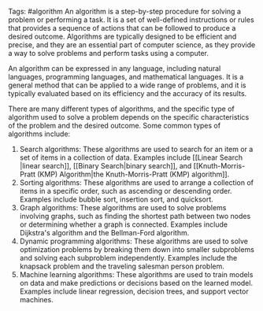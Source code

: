 Tags: #algorithm 
An algorithm is a step-by-step procedure for solving a problem or performing a task. It is a set of well-defined instructions or rules that provides a sequence of actions that can be followed to produce a desired outcome. Algorithms are typically designed to be efficient and precise, and they are an essential part of computer science, as they provide a way to solve problems and perform tasks using a computer. 

An algorithm can be expressed in any language, including natural languages, programming languages, and mathematical languages. It is a general method that can be applied to a wide range of problems, and it is typically evaluated based on its efficiency and the accuracy of its results. 

There are many different types of algorithms, and the specific type of algorithm used to solve a problem depends on the specific characteristics of the problem and the desired outcome. Some common types of algorithms include: 
1. Search algorithms: These algorithms are used to search for an item or a set of items in a collection of data. Examples include [[Linear Search |linear search]], [[Binary Search|binary search]], and [[Knuth-Morris-Pratt (KMP)  Algorithm|the Knuth-Morris-Pratt (KMP) algorithm]]. 
2. Sorting algorithms: These algorithms are used to arrange a collection of items in a specific order, such as ascending or descending order. Examples include bubble sort, insertion sort, and quicksort. 
3. Graph algorithms: These algorithms are used to solve problems involving graphs, such as finding the shortest path between two nodes or determining whether a graph is connected. Examples include Dijkstra's algorithm and the Bellman-Ford algorithm. 
4. Dynamic programming algorithms: These algorithms are used to solve optimization problems by breaking them down into smaller subproblems and solving each subproblem independently. Examples include the knapsack problem and the traveling salesman person problem. 
5. Machine learning algorithms: These algorithms are used to train models on data and make predictions or decisions based on the learned model. Examples include linear regression, decision trees, and support vector machines.